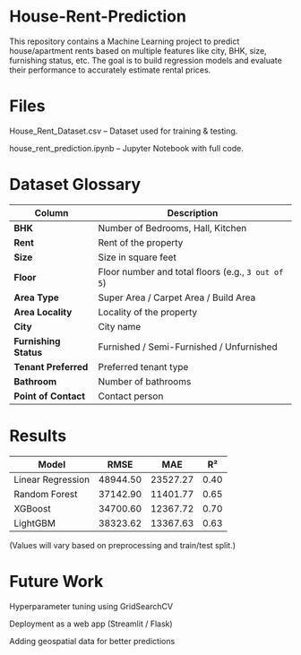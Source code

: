 # House-Rent-Prediction
This repository contains a Machine Learning project to predict house/apartment rents based on multiple features like city, BHK, size, furnishing status, etc. The goal is to build regression models and evaluate their performance to accurately estimate rental prices.


# Files

House_Rent_Dataset.csv – Dataset used for training & testing.

house_rent_prediction.ipynb – Jupyter Notebook with full code.

# Dataset Glossary

| Column                | Description                                        |
| --------------------- | -------------------------------------------------- |
| **BHK**               | Number of Bedrooms, Hall, Kitchen                  |
| **Rent**              | Rent of the property                               |
| **Size**              | Size in square feet                                |
| **Floor**             | Floor number and total floors (e.g., `3 out of 5`) |
| **Area Type**         | Super Area / Carpet Area / Build Area              |
| **Area Locality**     | Locality of the property                           |
| **City**              | City name                                          |
| **Furnishing Status** | Furnished / Semi-Furnished / Unfurnished           |
| **Tenant Preferred**  | Preferred tenant type                              |
| **Bathroom**          | Number of bathrooms                                |
| **Point of Contact**  | Contact person                                     |


# Results

| Model             | RMSE     | MAE      | R²   |
| ----------------- | -------- | -------- | ---- |
| Linear Regression | 48944.50 | 23527.27 | 0.40 |
| Random Forest     | 37142.90 | 11401.77 | 0.65 |
| XGBoost           | 34700.60 | 12367.72 | 0.70 |
| LightGBM          | 38323.62 | 13367.63 | 0.63 |

(Values will vary based on preprocessing and train/test split.)

# Future Work

Hyperparameter tuning using GridSearchCV

Deployment as a web app (Streamlit / Flask)

Adding geospatial data for better predictions
